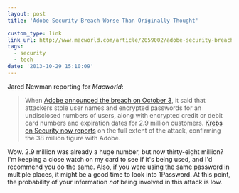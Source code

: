 ```yaml
---
layout: post
title: 'Adobe Security Breach Worse Than Originally Thought'

custom_type: link
link_url: http://www.macworld.com/article/2059002/adobe-security-breach-worse-than-originally-thought.html
tags:
  - security
  - tech
date: '2013-10-29 15:10:09'
---
```

Jared Newman reporting for *Macworld*:

>When [Adobe announced the breach on October 3](http://blogs.adobe.com/conversations/2013/10/important-customer-security-announcement.html), it said that attackers stole user names and encrypted passwords for an undisclosed numbers of users, along with encrypted credit or debit card numbers and expiration dates for 2.9 million customers. [Krebs on Security now reports](http://krebsonsecurity.com/2013/10/adobe-breach-impacted-at-least-38-million-users/) on the full extent of the attack, confirming the 38 million figure with Adobe.

Wow. 2.9 million was already a huge number, but now thirty-eight million? I'm keeping a close watch on my card to see if it's being used, and I'd recommend you do the same. Also, if you were using the same password in multiple places, it might be a good time to look into 1Password. At this point, the probability of your information *not* being involved in this attack is low.
